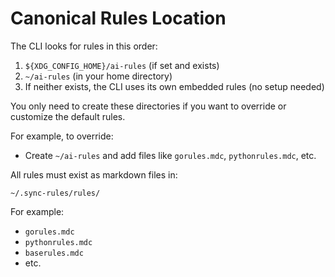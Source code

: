 # Canonical Rules Location

The CLI looks for rules in this order:
1. `${XDG_CONFIG_HOME}/ai-rules` (if set and exists)
2. `~/ai-rules` (in your home directory)
3. If neither exists, the CLI uses its own embedded rules (no setup needed)

You only need to create these directories if you want to override or customize the default rules.

For example, to override:
- Create `~/ai-rules` and add files like `gorules.mdc`, `pythonrules.mdc`, etc.

All rules must exist as markdown files in:

```
~/.sync-rules/rules/
```

For example:
- `gorules.mdc`
- `pythonrules.mdc`
- `baserules.mdc`
- etc. 